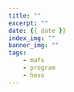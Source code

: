 ```yaml
---
title: ""
excerpt: ""
date: {{ date }}
index_img: ""
banner_img: ""
tags: 
    - mafs
    - program
    - hexo
---
```


<!--Remove "@" before use-->

<!--@lp:skip-all-->
<!--@lp:skip-some-->
